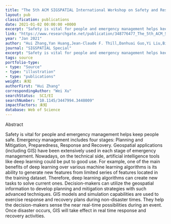 ```yaml
---
title: "The 5th ACM SIGSPATIAL International Workshop on Safety and Resilience: EM-GIS 2019 workshop report"
layout: pub
classification: publications
date: 2021-01-02 00:00:00 +0000
excerpt: "Safety is vital for people and emergency management helps keep people safe. Emergency management includes four stages: Planning and Mitigation, Preparedness, Response and Recovery. Geospatial applications (including GIS) have been extensively used in each stage of emergency management. Nowadays, on the technical side, artificial intelligence tools..."
link: "https://www.researchgate.net/publication/348776477_The_5th_ACM_SIGSPATIAL_International_Workshop_on_Safety_and_Resilience_EM-GIS_2019_workshop_report"
year: "Jan 2021"
author: "Hui Zhang,Yan Huang,Jean-Claude F. Thill,Danhuai Guo,Yi Liu,Bin Chen,Wei Xu,"
journal: "SIGSPATIAL Special"
excerpt: "Safety is vital for people and emergency management helps keep people safe. Emergency management includes four stages: Planning and Mitigation, Preparedness, Response and Recovery. Geospatial applications (including GIS) have been extensively used in each stage of emergency management. Nowadays, on the technical side, artificial intelligence tools..."
tags: source
portfolio-type: 
- type: "Source"
- type: "illustration"
- type: "publications"
weight: 未知
authorFirst: "Hui Zhang"
correspondingAuthor: "Wei Xu"
searchStatus:  SCI/EI
searchNumber: "10.1145/3447994.3448009"
impactFactors: 未知
database: Web of Science
---
```

Abstract

Safety is vital for people and emergency management helps keep people safe. Emergency management includes four stages: Planning and Mitigation, Preparedness, Response and Recovery. Geospatial applications (including GIS) have been extensively used in each stage of emergency management. Nowadays, on the technical side, artificial intelligence tools like deep learning could be put to good use. For example, one of the main benefits of deep learning over various machine learning algorithms is its ability to generate new features from limited series of features located in the training dataset. Therefore, deep learning algorithms can create new tasks to solve current ones. Decision-makers can utilize the geospatial information to develop planning and mitigation strategies with such advanced techniques. GIS models and simulation capabilities are used to exercise response and recovery plans during non-disaster times. They help the decision-makers sense the near real-time possibilities during an event. Once disaster occurs, GIS will take effect in real time response and recovery activities.
